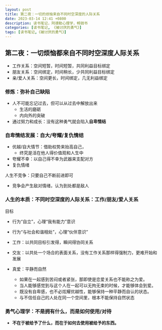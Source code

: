 ```yaml
---
layout: post
title: 第二夜：一切的烦恼来自不同时空深度的人际关系
date: 2023-03-14 12:41 +0800
description: 读书笔记，阿德勒心理学，畅销书
categories: [读书笔记, 《被讨厌的勇气》]
tags: [读书笔记,《被讨厌的勇气》]
---
```


## 第二夜：一切烦恼都来自不同时空深度人际关系

- 工作关系：空间短暂，时间短暂，共同利益目标绑定
- 朋友关系：空间绑定，时间稍长，少共同利益目标绑定
- 亲/爱人关系：空间更长，时间绑定，几无利益绑定

### 修炼：弥补自己缺陷

- 人不可能忘记过去，但可以从过去中解放出来
  - 生活的磨砺
  - 内向外的突破
- 通过努力和成长：没有这种勇气就会陷入**自卑情结**

### 自卑情结发展：自大/夸耀/复仇情结

- 优越/自大情节：借助权势来抬高自己，
  - 终究是活在他人得价值观和人生中
- 夸耀不幸：以自己得不幸为武器来支配对方
- 复仇情绪

人生不竞争：只要自己不断前进即可

- 竞争会产生敌对情绪，认为到处都是敌人

### 人生的本质：不同时空深度的人际关系：工作/朋友/爱人关系

目标

- 行为“自立”，心理“我有能力”意识
- 行为“与社会和谐相处”，心理“伙伴意识”

- 工作：以共同目标引发得，瞬间得协同关系
- 交友：以共处一个场合的表面关系，没有工作关系那样得强制力，更难开始和发展
- 真爱：平静而自然
  - 如果在一起感到苦闷或者紧张，那即使是恋爱关系也不能称之为爱。
  - 当人能够感觉到与这个人在一起可以无拘无束的时候，才能够体会到爱。
  - 既没有自卑感，也不必炫耀优越性，能够保持一种平静而自认的状态。
  - 与不信任自己的人处在同一个空间里，根本不能保持自然状态

### 勇气心理学：不是拥有什么，而是如何使用/对待

- **不在于被给予了什么，而在于如何去使用被给予的东西。**
